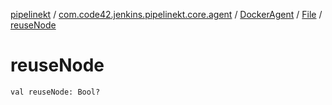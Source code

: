 [pipelinekt](../../../index.md) / [com.code42.jenkins.pipelinekt.core.agent](../../index.md) / [DockerAgent](../index.md) / [File](index.md) / [reuseNode](./reuse-node.md)

# reuseNode

`val reuseNode: Bool?`